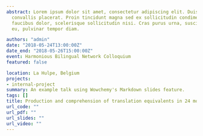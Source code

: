 ```yaml
---
abstract: Lorem ipsum dolor sit amet, consectetur adipiscing elit. Duis posuere tellusac
  convallis placerat. Proin tincidunt magna sed ex sollicitudin condimentum. Sed ac
  faucibus dolor, scelerisque sollicitudin nisi. Cras purus urna, suscipit quis sapien
  eu, pulvinar tempor diam.

authors: "admin"
date: "2018-05-24T13:00:00Z"
date_end: "2018-05-26T15:00:00Z"
event: Harmonious Bilingual Network Colloquium
featured: false

location: La Hulpe, Belgium
projects:
- internal-project
summary: An example talk using Wowchemy's Markdown slides feature.
tags: []
title: Production and comprehension of translation equivalents in 24 months old bilingual toddlers - An investigation on the basis of M-CDI and FRAKIS data
url_code: ""
url_pdf: ""
url_slides: ""
url_video: ""
---
```

